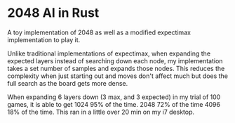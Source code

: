 2048 AI in Rust
============

A toy implementation of 2048 as well as a modified expectimax implementation to play it.

Unlike traditional implementations of expectimax, when expanding the expected layers instead of searching down each node,
my implementation takes a set number of samples and expands those nodes. This reduces the complexity when just starting out 
and moves don't affect much but does the full search as the board gets more dense.

When expanding 6 layers down (3 max, and 3 expected) in my trial of 100 games, it is able to get 1024 95% of the time. 2048 72% of the time
4096 18% of the time. This ran in a little over 20 min on my i7 desktop.
